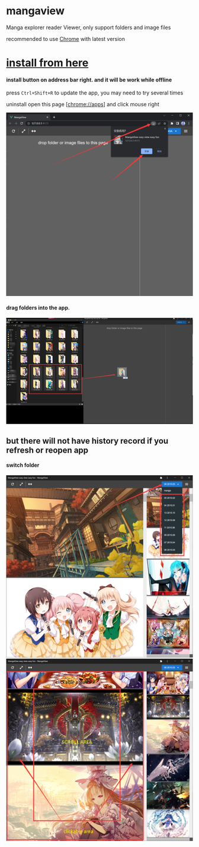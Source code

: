#  mangaview

Manga explorer reader Viewer, only support folders and image files

recommended to use [Chrome](https://www.google.com/chrome/) with latest version

# [install from here](https://nohnolife.github.io/mangaview/dist/index.html)

#### install button on address bar right. and it will be work while offline
press `Ctrl+Shift+R` to update the app, you may need to try several times

uninstall open this page [[chrome://apps](chrome://apps)] and click mouse right

![](https://github.com/NOHNOLIFE/mangaview/blob/main/description/desc%201.png)
#### drag folders into the app.
![](https://github.com/NOHNOLIFE/mangaview/blob/main/description/desc%202.png)
## but there will not have history record if you refresh or reopen app
#### switch folder
![](https://github.com/NOHNOLIFE/mangaview/blob/main/description/desc%203.png)
![](https://github.com/NOHNOLIFE/mangaview/blob/main/description/desc%204.png)
